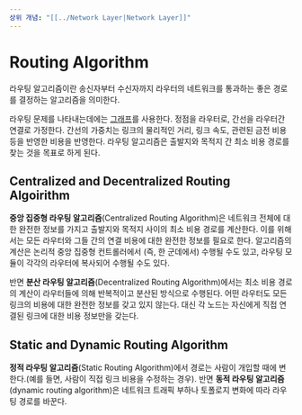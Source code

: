 ```yaml
---
상위 개념: "[[../Network Layer|Network Layer]]"
---
```

# Routing Algorithm
라우팅 알고리즘이란 송신자부터 수신자까지 라우터의 네트워크를 통과하는 좋은 경로를 결정하는 알고리즘을 의미한다. 

라우팅 문제를 나타내는데에는 [그래프](Graph)를 사용한다. 정점을 라우터로, 간선을 라우터간 연결로 가정한다. 간선의 가중치는 링크의 물리적인 거리, 링크 속도, 관련된 금전 비용 등을 반영한 비용을 반영한다. 라우팅 알고리즘은 출발지와 목적지 간 최소 비용 경로를 찾는 것을 목표로 하게 된다.

## Centralized and Decentralized Routing Algoirithm
**중앙 집중형 라우팅 알고리즘**(Centralized Routing Algorithm)은 네트워크 전체에 대한 완전한 정보를 가지고 출발지와 목적지 사이의 최소 비용 경로를 계산한다. 이를 위해서는 모든 라우터와 그들 간의 연결 비용에 대한 완전한 정보를 필요로 한다. 알고리즘의 계산은 논리적 중앙 집중형 컨트롤러에서 (즉, 한 군데에서) 수행될 수도 있고, 라우팅 모듈이 각각의 라우터에 복사되어 수행될 수도 있다.

반면 **분산 라우팅 알고리즘**(Decentralized Routing Algorithm)에서는 최소 비용 경로의 계산이 라우터들에 의해 반복적이고 분산된 방식으로 수행된다. 어떤 라우터도 모든 링크의 비용에 대한 완전한 정보를 갖고 있지 않는다. 대신 각 노드는 자신에게 직접 연결된 링크에 대한 비용 정보만을 갖는다.

## Static and Dynamic Routing Algorithm
**정적 라우팅 알고리즘**(Static Routing Algorithm)에서 경로는 사람이 개입할 때에 변한다.(예를 들면, 사람이 직접 링크 비용을 수정하는 경우). 반면 **동적 라우팅 알고리즘**(dynamic routing algorithm)은 네트워크 트래픽 부하나 토폴로지 변화에 따라 라우팅 경로를 바꾼다.